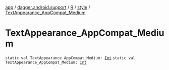 [app](../../../index.md) / [dagger.android.support](../../index.md) / [R](../index.md) / [style](index.md) / [TextAppearance_AppCompat_Medium](./-text-appearance_-app-compat_-medium.md)

# TextAppearance_AppCompat_Medium

`static val TextAppearance_AppCompat_Medium: `[`Int`](https://kotlinlang.org/api/latest/jvm/stdlib/kotlin/-int/index.html)
`static val TextAppearance_AppCompat_Medium: `[`Int`](https://kotlinlang.org/api/latest/jvm/stdlib/kotlin/-int/index.html)